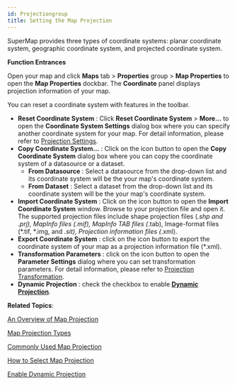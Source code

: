 ```yaml
---
id: Projectiongroup
title: Setting the Map Projection
---
```

SuperMap provides three types of coordinate systems: planar coordinate system, geographic coordinate system, and projected coordinate system.

**Function Entrances**

Open your map and click **Maps** tab > **Properties** group > **Map Properties** to open the **Map Properties** dockbar. The **Coordinate** panel displays projection information of your map.

You can reset a coordinate system with features in the toolbar.

* **Reset Coordinate System** : Click **Reset Coordinate System** > **More...** to open the **Coordinate System Settings** dialog box where you can specify another coordinate system for your map. For detail information, please refer to [Projection Settings](../../DataProcessing/Projection/PrjCoordSysSettingWin).
* **Copy Coordinate System...** : Click on the icon button to open the **Copy Coordinate System** dialog box where you can copy the coordinate system of a datasource or a dataset.
  * **From Datasource** : Select a datasource from the drop-down list and its coordinate system will be the your map's coordinate system.
  * **From Dataset** : Select a dataset from the drop-down list and its coordinate system will be the your map's coordinate system.
* **Import Coordinate System** : Click on the icon button to open the **Import Coordinate System** window. Browse to your projection file and open it. The supported projection files include shape projection files (*.shp and *.prj), MapInfo files (*.mif), MapInfo TAB files (*.tab), Image-format files (*.tif, *.img, and *.sit), Projection information files (*.xml).
* **Export Coordinate System** : click on the icon button to export the coordinate system of your map as a projection information file (*.xml).
* **Transformation Parameters** : click on the icon button to open the **Parameter Settings** dialog where you can set transformation parameters. For detail information, please refer to [Projection Transformation](../../DataProcessing/Projection/ConvertPrjCoordSysSingle).
* **Dynamic Projection** : check the checkbox to enable [**Dynamic Projection**](DynamicProjection).

**Related Topics**:

 [An Overview of Map Projection](../../DataProcessing/Projection/AboutMapProjection)

[Map Projection Types](../../DataProcessing/Projection/ProjectionType)

 [Commonly Used Map Projection](../../DataProcessing/Projection/ProjectionUsed)

 [How to Select Map Projection](ChooseAMapProjection)

 [Enable Dynamic Projection](DynamicProjection)

